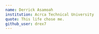 ```yaml
---
name: Derrick Asamoah
institution: Acrca Technical University
quote: This life chose me.
github_user: drex7
---
```

